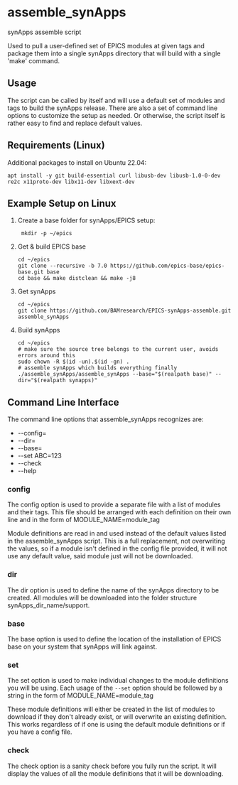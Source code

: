 # assemble_synApps
synApps assemble script

Used to pull a user-defined set of EPICS modules at given tags and package them into a
single synApps directory that will build with a single 'make' command.

## Usage

The script can be called by itself and will use a default set of modules and tags to
build the synApps release. There are also a set of command line options to customize
the setup as needed. Or otherwise, the script itself is rather easy to find and replace
default values.

## Requirements (Linux)

Additional packages to install on Ubuntu 22.04:

    apt install -y git build-essential curl libusb-dev libusb-1.0-0-dev re2c x11proto-dev libx11-dev libxext-dev

## Example Setup on Linux

1. Create a base folder for synApps/EPICS setup:

        mkdir -p ~/epics

2. Get & build EPICS base

       cd ~/epics
       git clone --recursive -b 7.0 https://github.com/epics-base/epics-base.git base
       cd base && make distclean && make -j8

3. Get synApps

       cd ~/epics
       git clone https://github.com/BAMresearch/EPICS-synApps-assemble.git assemble_synApps

4. Build synApps

       cd ~/epics
       # make sure the source tree belongs to the current user, avoids errors around this
       sudo chown -R $(id -un).$(id -gn) .
       # assemble synApps which builds everything finally
       ./assemble_synApps/assemble_synApps --base="$(realpath base)" --dir="$(realpath synapps)"

## Command Line Interface

The command line options that assemble_synApps recognizes are:

* --config=
* --dir=
* --base=
* --set ABC=123
* --check
* --help

### config

The config option is used to provide a separate file with a list of modules and their tags.
This file should be arranged with each definition on their own line and in the form of
    MODULE_NAME=module_tag

Module definitions are read in and used instead of the default values listed in the
assemble_synApps script. This is a full replacement, not overwriting the values, so if a
module isn't defined in the config file provided, it will not use any default value, said
module just will not be downloaded.


### dir

The dir option is used to define the name of the synApps directory to be created. All modules
will be downloaded into the folder structure synApps_dir_name/support.


### base

The base option is used to define the location of the installation of EPICS base on your system
that synApps will link against.


### set

The set option is used to make individual changes to the module definitions you will be using.
Each usage of the `--set` option should be followed by a string in the form of
    MODULE_NAME=module_tag
    
These module definitions will either be created in the list of modules to download if they don't
already exist, or will overwrite an existing definition. This works regardless of if one is
using the default module definitions or if you have a config file.


### check

The check option is a sanity check before you fully run the script. It will display the values of
all the module definitions that it will be downloading.
